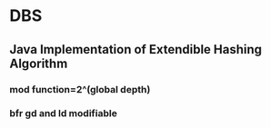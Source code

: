 # DBS
## Java Implementation of Extendible Hashing Algorithm
### mod function=2^(global depth)
### bfr gd and ld modifiable 
